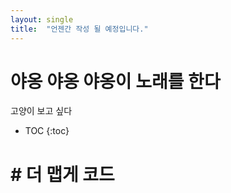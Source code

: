 ```yaml
---
layout: single
title:  "언젠간 작성 될 예정입니다."
---
```


# 야옹 야옹 야옹이 노래를 한다 

고양이 보고 싶다 

* TOC
{:toc}




<head>
<title>42626</title>
</head>
<body>
	<h1># 더 맵게 코드</h1>	
  <script src= "https://gist.github.com/albtraum/04b26e8a360dfd5096007a79b0cc009c.js"> </script>
</body>


